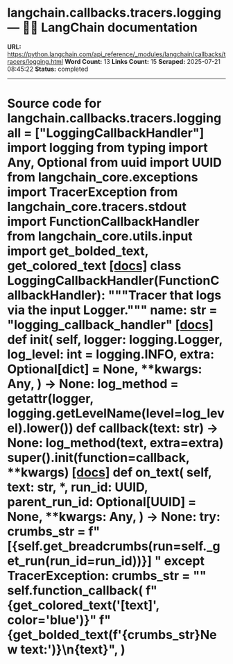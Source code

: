 # langchain.callbacks.tracers.logging — 🦜🔗 LangChain  documentation

**URL:** https://python.langchain.com/api_reference/_modules/langchain/callbacks/tracers/logging.html
**Word Count:** 13
**Links Count:** 15
**Scraped:** 2025-07-21 08:45:22
**Status:** completed

---

# Source code for langchain.callbacks.tracers.logging               __all__ = ["LoggingCallbackHandler"]          import logging     from typing import Any, Optional     from uuid import UUID          from langchain_core.exceptions import TracerException     from langchain_core.tracers.stdout import FunctionCallbackHandler     from langchain_core.utils.input import get_bolded_text, get_colored_text                              [[docs]](https://python.langchain.com/api_reference/langchain/callbacks/langchain.callbacks.tracers.logging.LoggingCallbackHandler.html#langchain.callbacks.tracers.logging.LoggingCallbackHandler)     class LoggingCallbackHandler(FunctionCallbackHandler):         """Tracer that logs via the input Logger."""              name: str = "logging_callback_handler"                         [[docs]](https://python.langchain.com/api_reference/langchain/callbacks/langchain.callbacks.tracers.logging.LoggingCallbackHandler.html#langchain.callbacks.tracers.logging.LoggingCallbackHandler.__init__)         def __init__(             self,             logger: logging.Logger,             log_level: int = logging.INFO,             extra: Optional[dict] = None,             **kwargs: Any,         ) -> None:             log_method = getattr(logger, logging.getLevelName(level=log_level).lower())                  def callback(text: str) -> None:                 log_method(text, extra=extra)                  super().__init__(function=callback, **kwargs)                                        [[docs]](https://python.langchain.com/api_reference/langchain/callbacks/langchain.callbacks.tracers.logging.LoggingCallbackHandler.html#langchain.callbacks.tracers.logging.LoggingCallbackHandler.on_text)         def on_text(             self,             text: str,             *,             run_id: UUID,             parent_run_id: Optional[UUID] = None,             **kwargs: Any,         ) -> None:             try:                 crumbs_str = f"[{self.get_breadcrumbs(run=self._get_run(run_id=run_id))}] "             except TracerException:                 crumbs_str = ""             self.function_callback(                 f"{get_colored_text('[text]', color='blue')}"                 f" {get_bolded_text(f'{crumbs_str}New text:')}\n{text}",             )